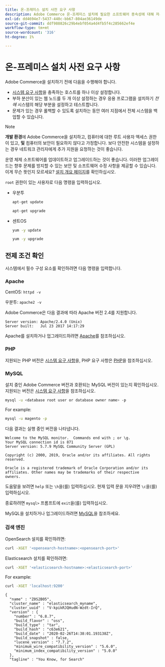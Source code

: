 ```yaml
---
title: 온-프레미스 설치 사전 요구 사항
description: Adobe Commerce 온-프레미스 설치에 필요한 소프트웨어 종속성에 대해 자세히 알아보세요.
exl-id: dd4694e7-5437-440c-bb67-804ae36149de
source-git-commit: ddf988826c29b4ebf054a4d4fb5f4c285662ef4e
workflow-type: tm+mt
source-wordcount: '316'
ht-degree: 1%

---
```


# 온-프레미스 설치 사전 요구 사항

Adobe Commerce을 설치하기 전에 다음을 수행해야 합니다.

* [시스템 요구 사항](../system-requirements.md)을 충족하는 호스트를 하나 이상 설정합니다.
* 부하 분산이 있는 웹 노드를 두 개 이상 설정하는 경우 응용 프로그램을 설치하기 _전에_ 시스템의 해당 부분을 설정하고 테스트합니다.
* 문제가 있는 경우 롤백할 수 있도록 설치하는 동안 여러 지점에서 전체 시스템을 백업할 수 있습니다.

>[!NOTE]
>
>**개발 환경**&#x200B;에 Adobe Commerce을 설치하고, 컴퓨터에 대한 루트 사용자 액세스 권한이 있고, **및** 컴퓨터의 보안이 필요하지 않다고 가정합니다. 보다 안전한 시스템을 설정하는 경우 네트워크 관리자에게 추가 지원을 요청하는 것이 좋습니다.

운영 체제 소프트웨어를 업데이트하고 업그레이드하는 것이 좋습니다. 이러한 업그레이드는 향후 문제를 방지할 수 있는 보안 및 소프트웨어 수정 사항을 제공할 수 있습니다. 이게 무슨 뜻인지 모르세요? [설치 개요 페이지](../overview.md)를 확인하십시오.

`root` 권한이 있는 사용자로 다음 명령을 입력하십시오.

* 우분투

  ```bash
  apt-get update
  ```

  ```bash
  apt-get upgrade
  ```

* 센트OS

  ```bash
  yum -y update
  ```

  ```bash
  yum -y upgrade
  ```

## 전제 조건 확인

시스템에서 필수 구성 요소를 확인하려면 다음 명령을 입력합니다.

### Apache

CentOS: `httpd -v`

우분투: `apache2 -v`

Adobe Commerce은 다음 결과에 따라 Apache 버전 2.4를 지원합니다.

```terminal
Server version: Apache/2.4.0 (Unix)
Server built:   Jul 23 2017 14:17:29
```

Apache를 설치하거나 업그레이드하려면 [Apache](web-server/apache.md)를 참조하십시오.

### PHP

지원되는 PHP 버전은 [시스템 요구 사항](../system-requirements.md)을, PHP 요구 사항은 [PHP](../system-requirements.md#php-settings)을 참조하십시오.

### MySQL

설치 중인 Adobe Commerce 버전과 호환되는 MySQL 버전이 있는지 확인하십시오. 지원되는 버전은 [시스템 요구 사항](../system-requirements.md)을 참조하십시오.

```bash
mysql -u <database root user or database owner name> -p
```

For example:

```bash
mysql -u magento -p
```

다음 결과는 실행 중인 버전을 나타냅니다.

```terminal
Welcome to the MySQL monitor.  Commands end with ; or \g.
Your MySQL connection id is 871
Server version: 5.7.9 MySQL Community Server (GPL)

Copyright (c) 2000, 2019, Oracle and/or its affiliates. All rights reserved.

Oracle is a registered trademark of Oracle Corporation and/or its
affiliates. Other names may be trademarks of their respective
owners.
```

도움말을 보려면 `help` 또는 `\h`을(를) 입력하십시오. 현재 입력 문을 지우려면 `\c`을(를) 입력하십시오.

종료하려면 `mysql>` 프롬프트에 `exit`을(를) 입력하십시오.

MySQL을 설치하거나 업그레이드하려면 [MySQL](database/mysql.md)을 참조하세요.

### 검색 엔진

OpenSearch 설치를 확인하려면:

```bash
curl -XGET '<opensearch-hostname>:<opensearch-port>'
```

Elasticsearch 설치를 확인하려면:

```bash
curl -XGET '<elasticsearch-hostname>:<elasticsearch-port>'
```

For example:

```bash
curl -XGET 'localhost:9200'
```

```terminal
{
  "name" : "Z0S2B05",
  "cluster_name" : "elasticsearch_myname",
  "cluster_uuid" : "V-kpikRJQHudN-Wzdt-IrQ",
  "version" : {
    "number" : "6.8.7",
    "build_flavor" : "oss",
    "build_type" : "tar",
    "build_hash" : "c63e621",
    "build_date" : "2020-02-26T14:38:01.193138Z",
    "build_snapshot" : false,
    "lucene_version" : "7.7.2",
    "minimum_wire_compatibility_version" : "5.6.0",
    "minimum_index_compatibility_version" : "5.0.0"
  },
  "tagline" : "You Know, for Search"
```

